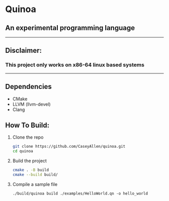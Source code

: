 # Quinoa

## An experimental programming language

---

## Disclaimer:

### This project only works on x86-64 linux based systems
---

## Dependencies
- CMake
- LLVM (llvm-devel)
- Clang

## How To Build:

1. Clone the repo
    ```bash
    git clone https://github.com/CaseyAllen/quinoa.git
    cd quinoa
    ```
2. Build the project
    ```bash
    cmake . -B build
    cmake --build build/
    ```
3. Compile a sample file
    ```
    ./build/quinoa build ./examples/HelloWorld.qn -o hello_world
    ```
